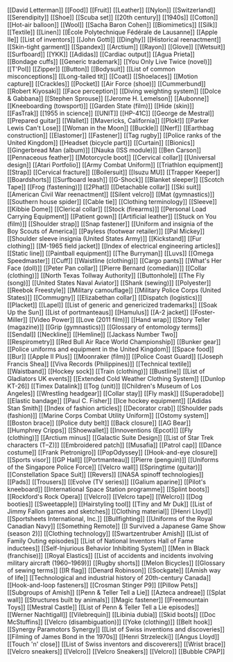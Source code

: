 [[David Letterman]]
[[Food]]
[[Fruit]]
[[Leather]]
[[Nylon]]
[[Switzerland]]
[[Serendipity]]
[[Shoe]]
[[Scuba set]]
[[20th century]]
[[1940s]]
[[Cotton]]
[[Hot-air balloon]]
[[Wool]]
[[Sacha Baron Cohen]]
[[Biomimetics]]
[[Silk]]
[[Textile]]
[[Linen]]
[[École Polytechnique Fédérale de Lausanne]]
[[Apple IIe]]
[[List of inventors]]
[[John Gotti]]
[[Dinghy]]
[[Historical reenactment]]
[[Skin-tight garment]]
[[Spandex]]
[[Arctium]]
[[Rayon]]
[[Glove]]
[[Wetsuit]]
[[Surfboard]]
[[YKK]]
[[Adidas]]
[[Cardiac output]]
[[Agua Prieta]]
[[Bondage cuffs]]
[[Generic trademark]]
[[You Only Live Twice (novel)]]
[[T'Pol]]
[[Zipper]]
[[Button]]
[[Bodysuit]]
[[List of common misconceptions]]
[[Long-tailed tit]]
[[Coat]]
[[Shoelaces]]
[[Motion capture]]
[[Crackles]]
[[Pocket]]
[[Air Force (shoe)]]
[[Cummerbund]]
[[Robert Kiyosaki]]
[[Face perception]]
[[Diving weighting system]]
[[Dolce & Gabbana]]
[[Stephen Sprouse]]
[[Jerome H. Lemelson]]
[[Aubonne]]
[[Kneeboarding (towsport)]]
[[Garden State (film)]]
[[Hide (skin)]]
[[FasTrak]]
[[1955 in science]]
[[UNIT]]
[[HP-41C]]
[[George de Mestral]]
[[Prepared guitar]]
[[Wallet]]
[[Mavericks, California]]
[[Plok!]]
[[Parker Lewis Can't Lose]]
[[Woman in the Moon]]
[[Buckle]]
[[Nerf]]
[[Earthbag construction]]
[[Elastomer]]
[[Fastener]]
[[Tag rugby]]
[[Police ranks of the United Kingdom]]
[[Headset (bicycle part)]]
[[Curtain]]
[[Bionics]]
[[Gingerbread Man (album)]]
[[Nauka (ISS module)]]
[[Ben Carson]]
[[Pennaceous feather]]
[[Motorcycle boot]]
[[Cervical collar]]
[[Universal design]]
[[Atari Portfolio]]
[[Army Combat Uniform]]
[[Triathlon equipment]]
[[Strap]]
[[Cervical fracture]]
[[Boilersuit]]
[[Isuzu MU]]
[[Trapper Keeper]]
[[Boardshorts]]
[[Surfboard leash]]
[[G-Shock]]
[[Blanket sleeper]]
[[Scotch Tape]]
[[Frog (fastening)]]
[[2Phat]]
[[Detachable collar]]
[[Ski suit]]
[[American Civil War reenactment]]
[[Silent velcro]]
[[Mat (gymnastics)]]
[[Southern house spider]]
[[Cable tie]]
[[Clothing terminology]]
[[Sleeve]]
[[Kibbie Dome]]
[[Clerical collar]]
[[Stock (firearms)]]
[[Personal Load Carrying Equipment]]
[[Patient gown]]
[[Artificial leather]]
[[Stuck on You (film)]]
[[Shoulder strap]]
[[Snap fastener]]
[[Uniform and insignia of the Boy Scouts of America]]
[[Payless (footwear retailer)]]
[[Pal Mickey]]
[[Shoulder sleeve insignia (United States Army)]]
[[Kickstand]]
[[Fur clothing]]
[[M-1965 field jacket]]
[[Index of electrical engineering articles]]
[[Static line]]
[[Paintball equipment]]
[[The Burryman]]
[[Luvs]]
[[Omega Speedmaster]]
[[Cuff]]
[[Waistline (clothing)]]
[[Cargo pants]]
[[What's Her Face (doll)]]
[[Peter Pan collar]]
[[Pierre Bernard (comedian)]]
[[Collar (clothing)]]
[[North Texas Tollway Authority]]
[[Buttonhole]]
[[The Fly (song)]]
[[United States Naval Aviator]]
[[Shank (sewing)]]
[[Polyester]]
[[Reebok Freestyle]]
[[Military camouflage]]
[[Military Police Corps (United States)]]
[[Commugny]]
[[Elizabethan collar]]
[[Dispatch (logistics)]]
[[Placket]]
[[Lapel]]
[[List of generic and genericized trademarks]]
[[Soak Up the Sun]]
[[List of portmanteaus]]
[[Hamulus]]
[[A-2 jacket]]
[[Foster-Miller]]
[[Video Power]]
[[Love (2011 film)]]
[[Hand wrap]]
[[Story Teller (magazine)]]
[[Grip (gymnastics)]]
[[Glossary of entomology terms]]
[[Sendal]]
[[Neckline]]
[[Hemline]]
[[Jackass Number Two]]
[[Respirometry]]
[[Red Bull Air Race World Championship]]
[[Bunker gear]]
[[Police uniforms and equipment in the United Kingdom]]
[[Space food]]
[[Bur]]
[[Apple II Plus]]
[[Moonraker (film)]]
[[Police Coast Guard]]
[[Joseph Francis Shea]]
[[Viva Records (Philippines)]]
[[Technical textile]]
[[Waistband]]
[[Hockey sock]]
[[Train (clothing)]]
[[Bustline]]
[[List of Gladiators UK events]]
[[Extended Cold Weather Clothing System]]
[[Dunlop KT-26]]
[[Timex Datalink]]
[[Tog (unit)]]
[[Children's Museum of Los Angeles]]
[[Wrestling headgear]]
[[Collar stay]]
[[Fly mask]]
[[Superadobe]]
[[Elastic bandage]]
[[Paul C. Fisher]]
[[Ice hockey equipment]]
[[Adidas Stan Smith]]
[[Index of fashion articles]]
[[Decorator crab]]
[[Shoulder pads (fashion)]]
[[Marine Corps Combat Utility Uniform]]
[[Ostomy system]]
[[Boston brace]]
[[Police duty belt]]
[[Back closure]]
[[AG Bear]]
[[Humphrey Cripps]]
[[Shoewallet]]
[[Innoventions (Epcot)]]
[[Fly (clothing)]]
[[Arctium minus]]
[[Galactic Suite Design]]
[[List of Star Trek characters (T–Z)]]
[[Embroidered patch]]
[[Musafia]]
[[Patrol cap]]
[[Dance costume]]
[[Frank Pietronigro]]
[[PopOdyssey]]
[[Hook-and-eye closure]]
[[Sports visor]]
[[GP Hall]]
[[Portmanteau]]
[[Pierre (penguin)]]
[[Uniforms of the Singapore Police Force]]
[[Velcro wall]]
[[Springtime (guitar)]]
[[Constellation Space Suit]]
[[Revers]]
[[NASA spinoff technologies]]
[[Pads]]
[[Trousers]]
[[Evolve (TV series)]]
[[Galium aparine]]
[[Pilot's kneeboard]]
[[International Space Station programme]]
[[Splint boots]]
[[Rockford's Rock Opera]]
[[Velcro]]
[[Velcro tape]]
[[Welcro]]
[[Dog booties]]
[[Sweetapple]]
[[Hairstyling tool]]
[[Tiny and Mr Duk]]
[[List of Jimmy Fallon games and sketches]]
[[Clothing material]]
[[Henri Lloyd]]
[[Sportsheets International, Inc.]]
[[Bullfighting]]
[[Uniforms of the Royal Canadian Navy]]
[[Something Remote]]
[[I Survived a Japanese Game Show (season 2)]]
[[Clothing technology]]
[[Swartzentruber Amish]]
[[List of Family Outing episodes]]
[[List of National Inventors Hall of Fame inductees]]
[[Self-Injurious Behavior Inhibiting System]]
[[Men in Black (franchise)]]
[[Royal Elastics]]
[[List of accidents and incidents involving military aircraft (1960–1969)]]
[[Rugby shorts]]
[[Melon Bicycles]]
[[Glossary of sewing terms]]
[[IR flag]]
[[Denard Robinson]]
[[Sockgate]]
[[Amish way of life]]
[[Technological and industrial history of 20th-century Canada]]
[[Hook-and-loop fasteners]]
[[Crosman Stinger P9]]
[[Pillow Pets]]
[[Subgroups of Amish]]
[[Penn & Teller Tell a Lie]]
[[Azteca andreae]]
[[Splat wall]]
[[Structures built by animals]]
[[Magic fastener]]
[[Freemountain Toys]]
[[Mestral Castle]]
[[List of Penn & Teller Tell a Lie episodes]]
[[Werner Nachtigall]]
[[Vilebrequin]]
[[Libinia dubia]]
[[Skid boots]]
[[Doc McStuffins]]
[[Velcro (disambiguation)]]
[[Yoke (clothing)]]
[[Belt hook]]
[[Synergy Paramotors Synergy]]
[[List of Swiss inventions and discoveries]]
[[Filming of James Bond in the 1970s]]
[[Henri Strzelecki]]
[[Angus Lloyd]]
[[Touch 'n' close]]
[[List of Swiss inventors and discoverers]]
[[Wrist brace]]
[[Velcro sneakers]]
[[Velcro]]
[[Velcro Sneakers]]
[[Velcro]]
[[Bubble CPAP]]
